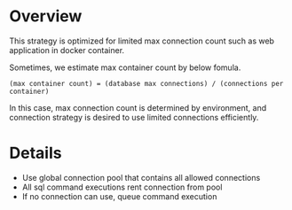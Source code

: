 ﻿# Overview
This strategy is optimized for limited max connection count such as web application in docker container.

Sometimes, we estimate max container count by below fomula.

`(max container count) = (database max connections) / (connections per container)`

In this case, max connection count is determined by environment, and connection strategy is desired to use limited connections efficiently.

# Details
- Use global connection pool that contains all allowed connections
- All sql command executions rent connection from pool
- If no connection can use, queue command execution